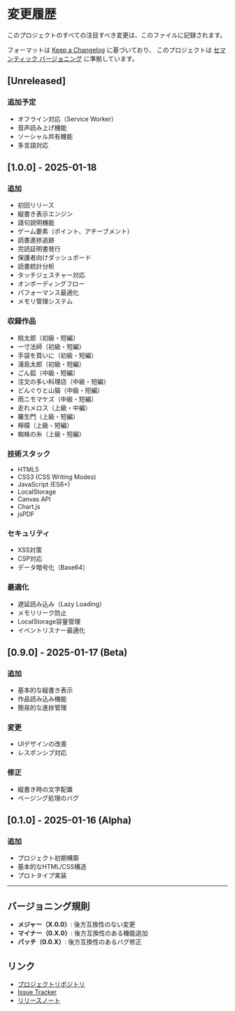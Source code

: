 # 変更履歴

このプロジェクトのすべての注目すべき変更は、このファイルに記録されます。

フォーマットは [Keep a Changelog](https://keepachangelog.com/ja/1.0.0/) に基づいており、
このプロジェクトは [セマンティック バージョニング](https://semver.org/lang/ja/) に準拠しています。

## [Unreleased]

### 追加予定
- オフライン対応（Service Worker）
- 音声読み上げ機能
- ソーシャル共有機能
- 多言語対応

## [1.0.0] - 2025-01-18

### 追加
- 初回リリース
- 縦書き表示エンジン
- 語句説明機能
- ゲーム要素（ポイント、アチーブメント）
- 読書進捗追跡
- 完読証明書発行
- 保護者向けダッシュボード
- 読書統計分析
- タッチジェスチャー対応
- オンボーディングフロー
- パフォーマンス最適化
- メモリ管理システム

### 収録作品
- 桃太郎（初級・短編）
- 一寸法師（初級・短編）  
- 手袋を買いに（初級・短編）
- 浦島太郎（初級・短編）
- ごん狐（中級・短編）
- 注文の多い料理店（中級・短編）
- どんぐりと山猫（中級・短編）
- 雨ニモマケズ（中級・短編）
- 走れメロス（上級・中編）
- 羅生門（上級・短編）
- 檸檬（上級・短編）
- 蜘蛛の糸（上級・短編）

### 技術スタック
- HTML5
- CSS3 (CSS Writing Modes)
- JavaScript (ES6+)
- LocalStorage
- Canvas API
- Chart.js
- jsPDF

### セキュリティ
- XSS対策
- CSP対応
- データ暗号化（Base64）

### 最適化
- 遅延読み込み（Lazy Loading）
- メモリリーク防止
- LocalStorage容量管理
- イベントリスナー最適化

## [0.9.0] - 2025-01-17 (Beta)

### 追加
- 基本的な縦書き表示
- 作品読み込み機能
- 簡易的な進捗管理

### 変更
- UIデザインの改善
- レスポンシブ対応

### 修正
- 縦書き時の文字配置
- ページング処理のバグ

## [0.1.0] - 2025-01-16 (Alpha)

### 追加
- プロジェクト初期構築
- 基本的なHTML/CSS構造
- プロトタイプ実装

---

## バージョニング規則

- **メジャー（X.0.0）**: 後方互換性のない変更
- **マイナー（0.X.0）**: 後方互換性のある機能追加
- **パッチ（0.0.X）**: 後方互換性のあるバグ修正

## リンク

- [プロジェクトリポジトリ](https://github.com/yourusername/japanese-literature-game)
- [Issue Tracker](https://github.com/yourusername/japanese-literature-game/issues)
- [リリースノート](https://github.com/yourusername/japanese-literature-game/releases)